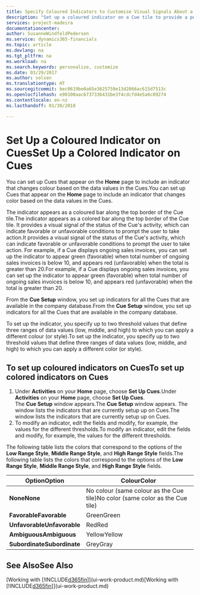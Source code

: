 ```yaml
---
title: Specify Coloured Indicators to Customise Visual Signals About a Cue's Activity | Microsoft Docs
description: "Set up a coloured indicator on a Cue tile to provide a personalised visual signal of the Cue’s activity."
services: project-madeira
documentationcenter: 
author: SusanneWindfeldPedersen
ms.service: dynamics365-financials
ms.topic: article
ms.devlang: na
ms.tgt_pltfrm: na
ms.workload: na
ms.search.keywords: personalize, customize
ms.date: 03/29/2017
ms.author: solsen
ms.translationtype: HT
ms.sourcegitcommit: bec0619be0a65e3625759e13d2866ac615d7513c
ms.openlocfilehash: e90100aac6737336431be3f4cdcfd4e5a6c89274
ms.contentlocale: en-nz
ms.lasthandoff: 01/30/2018

---
```

# <a name="set-up-a-colored-indicator-on-cues"></a><span data-ttu-id="54ef4-103">Set Up a Coloured Indicator on Cues</span><span class="sxs-lookup"><span data-stu-id="54ef4-103">Set Up a Colored Indicator on Cues</span></span>
<span data-ttu-id="54ef4-104">You can set up Cues that appear on the **Home** page to include an indicator that changes colour based on the data values in the Cues.</span><span class="sxs-lookup"><span data-stu-id="54ef4-104">You can set up Cues that appear on the **Home** page to include an indicator that changes color based on the data values in the Cues.</span></span>

<span data-ttu-id="54ef4-105">The indicator appears as a coloured bar along the top border of the Cue tile.</span><span class="sxs-lookup"><span data-stu-id="54ef4-105">The indicator appears as a colored bar along the top border of the Cue tile.</span></span> <span data-ttu-id="54ef4-106">It provides a visual signal of the status of the Cue's activity, which can indicate favorable or unfavorable conditions to prompt the user to take action.</span><span class="sxs-lookup"><span data-stu-id="54ef4-106">It provides a visual signal of the status of the Cue's activity, which can indicate favorable or unfavorable conditions to prompt the user to take action.</span></span> <span data-ttu-id="54ef4-107">For example, if a Cue displays ongoing sales invoices, you can set up the indicator to appear green (favorable) when total number of ongoing sales invoices is below 10, and appears red (unfavorable) when the total is greater than 20.</span><span class="sxs-lookup"><span data-stu-id="54ef4-107">For example, if a Cue displays ongoing sales invoices, you can set up the indicator to appear green (favorable) when total number of ongoing sales invoices is below 10, and appears red (unfavorable) when the total is greater than 20.</span></span>

<span data-ttu-id="54ef4-108">From the **Cue Setup** window, you set up indicators for all the Cues that are available in the company database.</span><span class="sxs-lookup"><span data-stu-id="54ef4-108">From the **Cue Setup** window, you set up indicators for all the Cues that are available in the company database.</span></span>

<span data-ttu-id="54ef4-109">To set up the indicator, you specify up to two threshold values that define three ranges of data values (low, middle, and high) to which you can apply a different colour (or style).</span><span class="sxs-lookup"><span data-stu-id="54ef4-109">To set up the indicator, you specify up to two threshold values that define three ranges of data values (low, middle, and high) to which you can apply a different color (or style).</span></span>

## <a name="to-set-up-colored-indicators-on-cues"></a><span data-ttu-id="54ef4-110">To set up coloured indicators on Cues</span><span class="sxs-lookup"><span data-stu-id="54ef4-110">To set up colored indicators on Cues</span></span>
1. <span data-ttu-id="54ef4-111">Under **Activities** on your **Home** page, choose **Set Up Cues**.</span><span class="sxs-lookup"><span data-stu-id="54ef4-111">Under **Activities** on your **Home** page, choose **Set Up Cues**.</span></span>  
   <span data-ttu-id="54ef4-112">The **Cue Setup** window appears.</span><span class="sxs-lookup"><span data-stu-id="54ef4-112">The **Cue Setup** window appears.</span></span> <span data-ttu-id="54ef4-113">The window lists the indicators that are currently setup up on Cues.</span><span class="sxs-lookup"><span data-stu-id="54ef4-113">The window lists the indicators that are currently setup up on Cues.</span></span>
2. <span data-ttu-id="54ef4-114">To modify an indicator, edit the fields and modify, for example, the values for the different thresholds.</span><span class="sxs-lookup"><span data-stu-id="54ef4-114">To modify an indicator, edit the fields and modify, for example, the values for the different thresholds.</span></span>  

<span data-ttu-id="54ef4-115">The following table lists the colors that correspond to the options of the **Low Range Style**, **Middle Range Style**, and **High Range Style** fields.</span><span class="sxs-lookup"><span data-stu-id="54ef4-115">The following table lists the colors that correspond to the options of the **Low Range Style**, **Middle Range Style**, and **High Range Style** fields.</span></span>

| <span data-ttu-id="54ef4-116">Option</span><span class="sxs-lookup"><span data-stu-id="54ef4-116">Option</span></span> | <span data-ttu-id="54ef4-117">Colour</span><span class="sxs-lookup"><span data-stu-id="54ef4-117">Color</span></span> |
| --- | --- |
| <span data-ttu-id="54ef4-118">**None**</span><span class="sxs-lookup"><span data-stu-id="54ef4-118">**None**</span></span> |<span data-ttu-id="54ef4-119">No colour (same colour as the Cue tile)</span><span class="sxs-lookup"><span data-stu-id="54ef4-119">No color (same color as the Cue tile)</span></span>|
| <span data-ttu-id="54ef4-120">**Favorable**</span><span class="sxs-lookup"><span data-stu-id="54ef4-120">**Favorable**</span></span> |<span data-ttu-id="54ef4-121">Green</span><span class="sxs-lookup"><span data-stu-id="54ef4-121">Green</span></span> |
| <span data-ttu-id="54ef4-122">**Unfavorable**</span><span class="sxs-lookup"><span data-stu-id="54ef4-122">**Unfavorable**</span></span> |<span data-ttu-id="54ef4-123">Red</span><span class="sxs-lookup"><span data-stu-id="54ef4-123">Red</span></span> |
| <span data-ttu-id="54ef4-124">**Ambiguous**</span><span class="sxs-lookup"><span data-stu-id="54ef4-124">**Ambiguous**</span></span> |<span data-ttu-id="54ef4-125">Yellow</span><span class="sxs-lookup"><span data-stu-id="54ef4-125">Yellow</span></span> |
| <span data-ttu-id="54ef4-126">**Subordinate**</span><span class="sxs-lookup"><span data-stu-id="54ef4-126">**Subordinate**</span></span> |<span data-ttu-id="54ef4-127">Grey</span><span class="sxs-lookup"><span data-stu-id="54ef4-127">Gray</span></span> |

## <a name="see-also"></a><span data-ttu-id="54ef4-128">See Also</span><span class="sxs-lookup"><span data-stu-id="54ef4-128">See Also</span></span>
<span data-ttu-id="54ef4-129">[Working with [!INCLUDE[d365fin](includes/d365fin_md.md)]](ui-work-product.md)</span><span class="sxs-lookup"><span data-stu-id="54ef4-129">[Working with [!INCLUDE[d365fin](includes/d365fin_md.md)]](ui-work-product.md)</span></span>

